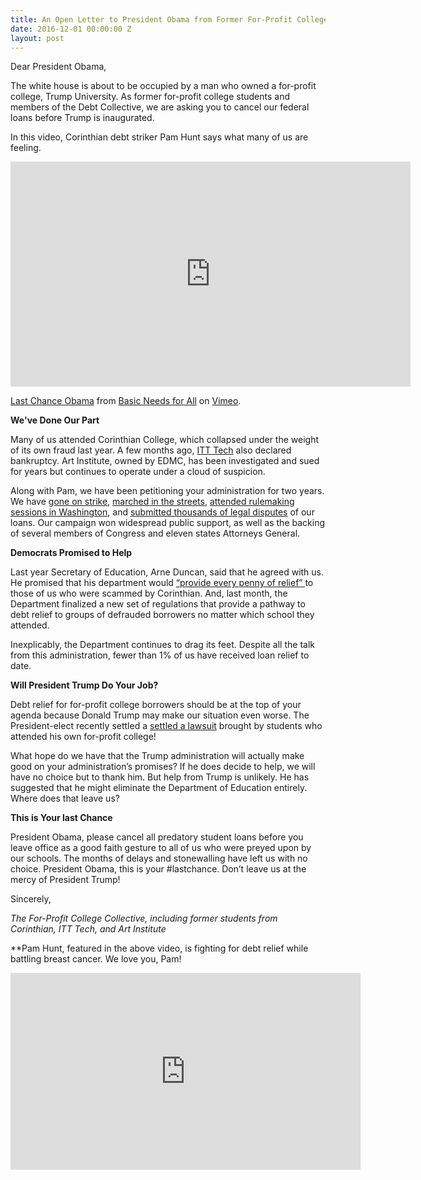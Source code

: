 ```yaml
---
title: An Open Letter to President Obama from Former For-Profit College Students
date: 2016-12-01 00:00:00 Z
layout: post
---
```


Dear President Obama,

The white house is about to be occupied by a man who owned a for-profit college, Trump University. As former for-profit college students and members of the Debt Collective, we are asking you to cancel our federal loans before Trump is inaugurated.  

In this video, Corinthian debt striker Pam Hunt says what many of us are feeling.

<iframe src="https://player.vimeo.com/video/194002892" width="640" height="360" frameborder="0" webkitallowfullscreen mozallowfullscreen allowfullscreen></iframe>
<p><a href="https://vimeo.com/194002892">Last Chance Obama</a> from <a href="https://vimeo.com/user52910327">Basic Needs for All</a> on <a href="https://vimeo.com">Vimeo</a>.</p>

**We've Done Our Part**

Many of us attended Corinthian College, which collapsed under the weight of its own fraud last year. A few months ago, [ITT Tech](http://ittstrike.com/) also declared bankruptcy. Art Institute, owned by EDMC, has been investigated and sued for years but continues to operate under a cloud of suspicion. 

Along with Pam, we have been petitioning your administration for two years. We have [gone on strike](http://debtcollective.org/studentstrike), [marched in the streets](http://blog.debtcollective.org/debt-collective-crashes-financial-aid-industrys-biggest-party/), [attended rulemaking sessions in Washington](http://blog.debtcollective.org/wearing-the-red-square-with-pride-student-negotiator-report-from-washington/), and [submitted thousands of legal disputes](http://blog.debtcollective.org/corinthian-100-demanding-debt-cancellation-in-washington-dc/) of our loans. Our campaign won widespread public support, as well as the backing of several members of Congress and eleven states Attorneys General. 

**Democrats Promised to Help**

Last year Secretary of Education, Arne Duncan, said that he agreed with us. He promised that his department would [“provide every penny of relief” ](http://blog.ed.gov/2015/06/debt-relief-for-corinthian-colleges-students/)to those of us who were scammed by Corinthian. And, last month, the Department finalized a new set of regulations that provide a pathway to debt relief to groups of defrauded borrowers no matter which school they attended. 

Inexplicably, the Department continues to drag its feet. Despite all the talk from this administration, fewer than 1% of us have received loan relief to date. 

**Will President Trump Do Your Job?**

Debt relief for for-profit college borrowers should be at the top of your agenda because Donald Trump may make our situation even worse. The President-elect recently settled a [settled a lawsuit](http://www.washingtonpost.com/politics/source-trump-nearing-settlement-in-trump-university-fraud-cases/2016/11/18/8dc047c0-ada0-11e6-a31b-4b6397e625d0_story.html?utm_term=.f8afbee79f7f) brought by students who attended his own for-profit college! 

What hope do we have that the Trump administration will actually make good on your administration’s promises? If he does decide to help, we will have no choice but to thank him. But help from Trump is unlikely. He has suggested that he might eliminate the Department of Education entirely. Where does that leave us?

**This is Your last Chance**

President Obama, please cancel all predatory student loans before you leave office as a good faith gesture to all of us who were preyed upon by our schools. The months of delays and stonewalling have left us with no choice. President Obama, this is your #lastchance. Don’t leave us at the mercy of President Trump! 

Sincerely,

*The For-Profit College Collective, including former students from Corinthian, ITT Tech, and Art Institute* 


**Pam Hunt, featured in the above video, is fighting for debt relief while battling breast cancer. We love you, Pam!

<iframe width="560" height="315" src="https://www.youtube.com/embed/ButIDiLbpjI" frameborder="0" allowfullscreen></iframe>








